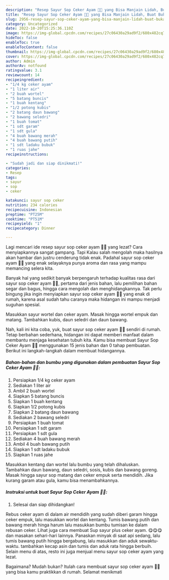 ```yaml
---
description: "Resep Sayur Sop Ceker Ayam 🍲🐔 yang Bisa Manjain Lidah, Buat Buka Puasa Lezat"
title: "Resep Sayur Sop Ceker Ayam 🍲🐔 yang Bisa Manjain Lidah, Buat Buka Puasa Lezat"
slug: 2956-resep-sayur-sop-ceker-ayam-yang-bisa-manjain-lidah-buat-buka-puasa-lezat
category: Uncategorized
date: 2022-10-20T15:25:36.110Z
image: https://img-global.cpcdn.com/recipes/27c06430a29ad9f2/680x482cq70/sayur-sop-ceker-ayam-foto-resep-utama.jpg
hideToc: false
enableToc: true
enableTocContent: false
thumbnail: https://img-global.cpcdn.com/recipes/27c06430a29ad9f2/680x482cq70/sayur-sop-ceker-ayam-foto-resep-utama.jpg
cover: https://img-global.cpcdn.com/recipes/27c06430a29ad9f2/680x482cq70/sayur-sop-ceker-ayam-foto-resep-utama.jpg
author: Admin
authorAv: notfound
ratingvalue: 3.1
reviewcount: 14
recipeingredient:
- "1/4 kg ceker ayam"
- "1 liter air"
- "2 buah wortel"
- "5 batang buncis"
- "1 buah kentang"
- "1/2 potong kubis"
- "2 batang daun bawang"
- "2 bawang seledri"
- "1 buah tomat"
- "1 sdt garam"
- "1 sdt gula"
- "4 buah bawang merah"
- "4 buah bawang putih"
- "1 sdt ladaku bubuk"
- "1 ruas jahe"
recipeinstructions:

- "Sudah jadi dan siap dinikmati!"
categories:
- Resep
tags:
- sayur
- sop
- ceker

katakunci: sayur sop ceker 
nutrition: 234 calories
recipecuisine: Indonesian
preptime: "PT25M"
cooktime: "PT51M"
recipeyield: "1"
recipecategory: Dinner

---
```



Lagi mencari ide resep sayur sop ceker ayam 🍲🐔 yang lezat? Cara menyiapkannya sangat gampang. Tapi Kalau salah mengolah maka hasilnya akan hambar dan justru cenderung tidak enak. Padahal sayur sop ceker ayam 🍲🐔 yang enak selayaknya punya aroma dan rasa yang mampu memancing selera kita.


Banyak hal yang sedikit banyak berpengaruh terhadap kualitas rasa dari sayur sop ceker ayam 🍲🐔, pertama dari jenis bahan, lalu pemilihan bahan segar dan bagus, hingga cara mengolah dan menghidangkannya. Tak perlu bingung jika ingin menyiapkan sayur sop ceker ayam 🍲🐔 yang enak di rumah, karena asal sudah tahu caranya maka hidangan ini mampu menjadi suguhan spesial.

Masukkan sayur wortel dan ceker ayam. Masak hingga wortel empuk dan matang. Tambahkan kubis, daun seledri dan daun bawang.


Nah, kali ini kita coba, yuk, buat sayur sop ceker ayam 🍲🐔 sendiri di rumah. Tetap berbahan sederhana, hidangan ini dapat memberi manfaat dalam membantu menjaga kesehatan tubuh kita. Kamu bisa membuat Sayur Sop Ceker Ayam 🍲🐔 menggunakan 15 jenis bahan dan 0 tahap pembuatan. Berikut ini langkah-langkah dalam membuat hidangannya.

<!--inarticleads1-->

##### Bahan-bahan dan bumbu yang digunakan dalam pembuatan Sayur Sop Ceker Ayam 🍲🐔:

1. Persiapkan 1/4 kg ceker ayam
1. Sediakan 1 liter air
1. Ambil 2 buah wortel
1. Siapkan 5 batang buncis
1. Siapkan 1 buah kentang
1. Siapkan 1/2 potong kubis
1. Siapkan 2 batang daun bawang
1. Sediakan 2 bawang seledri
1. Persiapkan 1 buah tomat
1. Persiapkan 1 sdt garam
1. Persiapkan 1 sdt gula
1. Sediakan 4 buah bawang merah
1. Ambil 4 buah bawang putih
1. Siapkan 1 sdt ladaku bubuk
1. Siapkan 1 ruas jahe


Masukkan kentang dan wortel lalu bumbu yang telah dihaluskan. Tambahkan daun bawang, daun seledri, sosis, kubis dan bawang goreng. Masak hingga sayur sop matang dan ceker empuk serta mendidih. Jika kurang garam atau gula, kamu bisa menambahkannya. 

<!--inarticleads2-->

##### Instruksi untuk buat Sayur Sop Ceker Ayam 🍲🐔:


1. Selesai dan siap dihidangkan!

Rebus ceker ayam di dalam air mendidih yang sudah diberi garam hingga ceker empuk, lalu masukkan wortel dan kentang. Tumis bawang putih dan bawang merah hinga harum lalu masukkan bumbu tumisan ke dalam rebusan ceker. Lihat juga cara membuat Sup sayur plus ceker ayam. 😋😋😋 dan masakan sehari-hari lainnya. Panaskan minyak di saat api sedang, lalu tumis bawang putih hingga bergabung, lalu masukkan dan aduk sewaktu-waktu. tambahkan kecap asin dan tumis dan aduk rata hingga berbuih. Selain menu di atas, resto ini juga menjual menu sayur sop ceker ayam yang lezat. 

Bagaimana? Mudah bukan? Itulah cara membuat sayur sop ceker ayam 🍲🐔 yang bisa kamu praktikkan di rumah. Selamat menikmati
